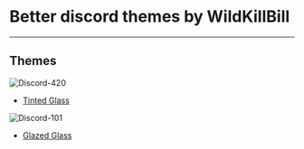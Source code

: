 # Better discord themes by WildKillBill
<hr>

## Themes
 
 ![Discord-420](https://user-images.githubusercontent.com/128874958/236558810-4df1c6e7-db92-4ecc-a936-2bf18e12a4a0.png)
 
 + [Tinted Glass](https://github.com/WildKillBill/Better-Discord-Themes-by-WildKillBill/tree/main/Themes/Tinted%20Glass)
 
![Discord-101](https://user-images.githubusercontent.com/128874958/236556006-f1dbbb15-a40d-4c68-9b53-0008c553b3f7.png)
 
 + [Glazed Glass](https://github.com/WildKillBill/Better-Discord-Themes-by-WildKillBill/tree/main/Themes/Glazed%20Glass)
